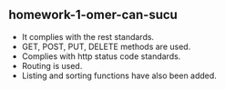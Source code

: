 ## homework-1-omer-can-sucu
- It complies with the rest standards.
- GET, POST, PUT, DELETE methods are used.
- Complies with http status code standards.
- Routing is used.
- Listing and sorting functions have also been added.